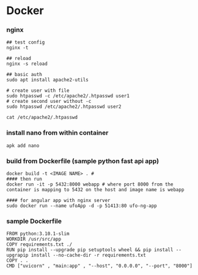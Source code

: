 # Docker 

###  nginx 
	
	## test config 
	nginx -t
	
	## reload
	nginx -s reload

	## basic auth 
	sudo apt install apache2-utils
	
	# create user with file
	sudo htpasswd -c /etc/apache2/.htpasswd user1
	# create second user without -c 
	sudo htpasswd /etc/apache2/.htpasswd user2

	cat /etc/apache2/.htpasswd
	
	
### install nano from within container 

	apk add nano

### build from Dockerfile  (sample python fast api app)

    docker build -t <IMAGE NAME> . # 
    #### then run 
    docker run -it -p 5432:8000 webapp # where port 8000 from the container is mapping to 5432 on the host and image name is webapp
    
	#### for angular app with nginx server
	sudo docker run --name ufoApp -d -p 51413:80 ufo-ng-app
	
### sample Dockerfile 

    FROM python:3.10.1-slim
    WORKDIR /usr/src/app
    COPY requirements.txt ./
    RUN pip install --upgrade pip setuptools wheel && pip install --upgrapip install --no-cache-dir -r requirements.txt
    COPY . .
    CMD ["uvicorn" , "main:app" , "--host", "0.0.0.0", "--port", "8000"]
